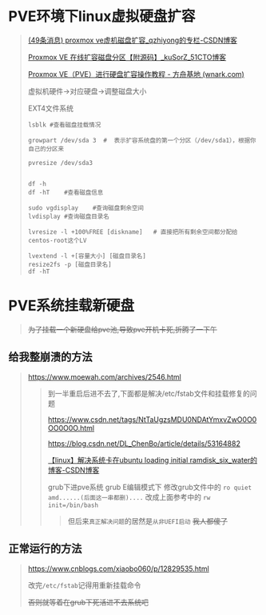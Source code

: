 # PVE环境下linux虚拟硬盘扩容



> [(49条消息) proxmox ve虚机磁盘扩容_qzhiyong的专栏-CSDN博客](https://blog.csdn.net/qzhiyong/article/details/120040197)
>
> [Proxmox VE 在线扩容磁盘分区【附源码】_kuSorZ_51CTO博客](https://blog.51cto.com/kusorz/2495915)
>
> [Proxmox VE（PVE）进行硬盘扩容操作教程 - 方舟基地 (wnark.com)](https://www.wnark.com/archives/118.html)
>
> 虚拟机硬件->对应硬盘->调整磁盘大小
>
> EXT4文件系统
>
> ```
> lsblk	#查看磁盘挂载情况
> 
> growpart /dev/sda 3  #  表示扩容系统盘的第一个分区（/dev/sda1），根据你自己的分区来
> 
> pvresize /dev/sda3
> 
> 
> df -h	
> df -hT 	#查看磁盘信息
> 
> sudo vgdisplay 	#查询磁盘剩余空间
> lvdisplay	#查询磁盘目录名 
> 
> lvresize -l +100%FREE [diskname]   # 直接把所有剩余空间都分配给centos-root这个LV
> 
> lvextend -l +[容量大小] [磁盘目录名]
> resize2fs -p [磁盘目录名] 
> df -hT
> ```
>
> 

# PVE系统挂载新硬盘

> ~~为了挂载一个新硬盘给pve池,导致pve开机卡死,折腾了一下午~~

## 给我整崩溃的方法

> https://www.moewah.com/archives/2546.html
>
> > 到一半重启后进不去了,下面都是解决/etc/fstab文件和挂载修复的问题
> >
> > https://www.csdn.net/tags/NtTaUgzsMDU0NDAtYmxvZwO0O0OO0O0O.html
> >
> > https://blog.csdn.net/DL_ChenBo/article/details/53164882
> >
> > [【linux】解决系统卡在ubuntu loading initial ramdisk_six_water的博客-CSDN博客](https://blog.csdn.net/six_water/article/details/103593515)
> >
> > grub下进pve系统 grub E编辑模式下 修改grub文件中的 `ro quiet amd......(后面这一串都删)....` 改成上面参考中的 `rw init=/bin/bash`
> >
> > > 但后来`真正解决问题`的居然是`从非UEFI启动`	~~我人都傻了~~

## 正常运行的方法

> https://www.cnblogs.com/xiaobo060/p/12829535.html
>
> 改完`/etc/fstab`记得用重新挂载命令
>
> ~~否则就等着在grub下死活进不去系统吧~~

